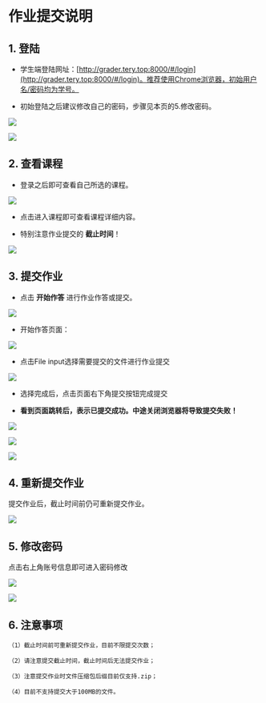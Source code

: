 # 作业提交说明

## 1. 登陆

- 学生端登陆网址：[http://grader.tery.top:8000/#/login](http://grader.tery.top:8000/#/login)。推荐使用Chrome浏览器，初始用户名/密码均为学号。

- 初始登陆之后建议修改自己的密码，步骤见本页的5.修改密码。

![](ojguide.assets/1-1.bmp)

![](ojguide.assets/1-2.bmp)

## 2. 查看课程

- 登录之后即可查看自己所选的课程。

![](ojguide.assets/1-3.bmp)

- 点击进入课程即可查看课程详细内容。

- 特别注意作业提交的 **截止时间**！

![](ojguide.assets/1-4.bmp)

## 3. 提交作业

- 点击 **开始作答** 进行作业作答或提交。

![](ojguide.assets/1-5.bmp)

- 开始作答页面：

![](ojguide.assets/1-6.bmp)

- 点击File input选择需要提交的文件进行作业提交

![](ojguide.assets/1-7.bmp)

- 选择完成后，点击页面右下角提交按钮完成提交

- **看到页面跳转后，表示已提交成功。中途关闭浏览器将导致提交失败！**

![](ojguide.assets/1-8.bmp)

![](ojguide.assets/1-9.bmp)

![](ojguide.assets/1-10.bmp)

## 4. 重新提交作业

提交作业后，截止时间前仍可重新提交作业。

![](ojguide.assets/1-11.bmp)

## 5. 修改密码

点击右上角账号信息即可进入密码修改

![](ojguide.assets/1-12.bmp)

![](ojguide.assets/1-13.bmp)

## 6. 注意事项

    （1）截止时间前可重新提交作业，目前不限提交次数；

    （2）请注意提交截止时间，截止时间后无法提交作业；

    （3）注意提交作业时文件压缩包后缀目前仅支持.zip；

    （4）目前不支持提交大于100MB的文件。
